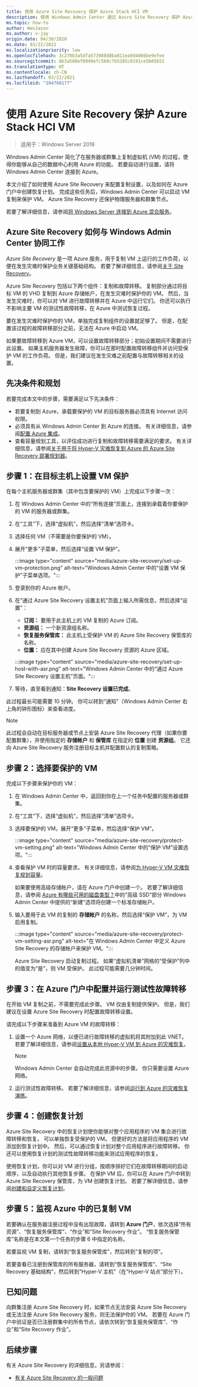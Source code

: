```yaml
---
title: 使用 Azure Site Recovery 保护 Azure Stack HCI VM
description: 使用 Windows Admin Center 通过 Azure Site Recovery 保护 Azure Stack HCI VM。
ms.topic: how-to
author: WenJason
ms.author: v-jay
origin.date: 04/30/2020
ms.date: 03/22/2021
ms.localizationpriority: low
ms.openlocfilehash: 3c278b3a5dfa573988d8ba811ea0d4d66be9efee
ms.sourcegitcommit: 8b3a588ef0949efc5b0cfb5285c8191ce5b05651
ms.translationtype: HT
ms.contentlocale: zh-CN
ms.lasthandoff: 03/22/2021
ms.locfileid: "104768177"
---
```

# <a name="protect-azure-stack-hci-vms-using-azure-site-recovery"></a>使用 Azure Site Recovery 保护 Azure Stack HCI VM

>适用于：Windows Server 2019

Windows Admin Center 简化了在服务器或群集上复制虚拟机 (VM) 的过程，使得你能够从自己的数据中心利用 Azure 的功能。 若要自动进行设置，请将 Windows Admin Center 连接到 Azure。

本文介绍了如何使用 Azure Site Recovery 来配置复制设置，以及如何在 Azure 门户中创建恢复计划。 完成这些任务后，Windows Admin Center 可以启动 VM 复制来保护 VM。 Azure Site Recovery 还保护物理服务器和群集节点。

若要了解详细信息，请参阅[将 Windows Server 连接到 Azure 混合服务](https://docs.microsoft.com/windows-server/manage/windows-admin-center/azure/)。

## <a name="how-azure-site-recovery-works-with-windows-admin-center"></a>Azure Site Recovery 如何与 Windows Admin Center 协同工作
*Azure Site Recovery* 是一项 Azure 服务，用于复制 VM 上运行的工作负荷，以便在发生灾难时保护业务关键基础结构。 若要了解详细信息，请参阅[关于 Site Recovery](/site-recovery/site-recovery-overview)。

Azure Site Recovery 包括以下两个组件：复制和故障转移。 复制部分通过将目标 VM 的 VHD 复制到 Azure 存储帐户，在发生灾难时保护你的 VM。 然后，当发生灾难时，你可以对 VM 进行故障转移并在 Azure 中运行它们。 你还可以执行不影响主要 VM 的测试性故障转移，在 Azure 中测试恢复过程。

要在发生灾难时保护你的 VM，单独完成复制组件的设置就足够了。 但是，在配置该过程的故障转移部分之前，无法在 Azure 中启动 VM。

如果要故障转移到 Azure VM，可以设置故障转移部分；初始设置期间不需要进行此设置。 如果主机服务器发生故障，你可以在那时配置故障转移组件并访问受保护 VM 的工作负荷。 但是，我们建议在发生灾难之前配置与故障转移相关的设置。

## <a name="prerequisites-and-planning"></a>先决条件和规划
若要完成本文中的步骤，需要满足以下先决条件：

- 若要复制到 Azure，承载要保护的 VM 的目标服务器必须具有 Internet 访问权限。
- 必须具有从 Windows Admin Center 到 Azure 的连接。 有关详细信息，请参阅[配置 Azure 集成](https://docs.microsoft.com/windows-server/manage/windows-admin-center/azure/azure-integration)。
- 查看容量规划工具，以评估成功进行复制和故障转移需要满足的要求。 有关详细信息，请参阅[关于用于将 Hyper-V 灾难恢复到 Azure 的 Azure Site Recovery 部署规划器](/site-recovery/hyper-v-site-walkthrough-capacity)。

## <a name="step-1-set-up-vm-protection-on-your-target-host"></a>步骤 1：在目标主机上设置 VM 保护
在每个主机服务器或群集（其中包含要保护的 VM）上完成以下步骤一次：
1. 在 Windows Admin Center 中的“所有连接”页面上，连接到承载着你要保护的 VM 的服务器或群集。
1. 在“工具”下，选择“虚拟机”，然后选择“清单”选项卡。
1. 选择任何 VM（不需要是你要保护的 VM）。
1. 展开“更多”子菜单，然后选择“设置 VM 保护”。

    :::image type="content" source="media/azure-site-recovery/set-up-vm-protection.png" alt-text="Windows Admin Center 中的“设置 VM 保护”子菜单选项。":::

1. 登录到你的 Azure 帐户。
1. 在“通过 Azure Site Recovery 设置主机”页面上输入所需信息，然后选择“设置”：

   - **订阅：** 要用于此主机上的 VM 复制的 Azure 订阅。
   - **资源组：** 一个新资源组名称。
   - **恢复服务保管库：** 此主机上受保护 VM 的 Azure Site Recovery 保管库的名称。
   - **位置：** 应在其中创建 Azure Site Recovery 资源的 Azure 区域。

    :::image type="content" source="media/azure-site-recovery/set-up-host-with-asr.png" alt-text="Windows Admin Center 中的“通过 Azure Site Recovery 设置主机”页面。":::

1. 等待，直至看到通知：**Site Recovery 设置已完成**。

此过程最长可能需要 10 分钟。 你可以转到“通知”（Windows Admin Center 右上角的钟形图标）来查看进度。

>[!NOTE]
> 此过程会自动在目标服务器或节点上安装 Azure Site Recovery 代理（如果你要配置群集），并使用指定的 **存储帐户** 和 **保管库** 在指定的 **位置** 创建 **资源组**。 它还向 Azure Site Recovery 服务注册目标主机并配置默认的复制策略。

## <a name="step-2-select-vms-to-protect"></a>步骤 2：选择要保护的 VM
完成以下步骤来保护你的 VM：
1. 在 Windows Admin Center 中，返回到你在上一个任务中配置的服务器或群集。
1. 在“工具”下，选择“虚拟机”，然后选择“清单”选项卡。
1. 选择要保护的 VM，展开“更多”子菜单，然后选择“保护 VM”。

    :::image type="content" source="media/azure-site-recovery/protect-vm-setting.png" alt-text="Windows Admin Center 中的“保护 VM”设置选项。":::

1. 查看保护 VM 时的容量要求。 有关详细信息，请参阅[为 Hyper-V VM 灾难恢复规划容量](/site-recovery/site-recovery-capacity-planner)。

    如果要使用高级存储帐户，请在 Azure 门户中创建一个。 若要了解详细信息，请参阅 [Azure 有哪些可用的磁盘类型？](/storage/common/storage-premium-storage)中的“高级 SSD”部分 Windows Admin Center 中提供的“新建”选项将创建一个标准存储帐户。

1. 输入要用于此 VM 的复制的 **存储帐户** 的名称，然后选择“保护 VM”，为 VM 启用复制。

    :::image type="content" source="media/azure-site-recovery/protect-vm-setting-asr.png" alt-text="在 Windows Admin Center 中定义 Azure Site Recovery 的存储帐户来保护 VM。":::

    Azure Site Recovery 启动复制过程。 如果“虚拟机清单”网格的“受保护”列中的值变为“是”，则 VM 受保护。   此过程可能需要几分钟时间。

## <a name="step-3-configure-and-run-a-test-failover-in-the-azure-portal"></a>步骤 3：在 Azure 门户中配置并运行测试性故障转移
在开始 VM 复制之前，不需要完成此步骤。 VM 仅由复制提供保护。 但是，我们建议在设置 Azure Site Recovery 时配置故障转移设置。

请完成以下步骤来准备到 Azure VM 的故障转移：
1. 设置一个 Azure 网络，以便已进行故障转移的虚拟机将其附加到此 VNET。 若要了解详细信息，请参阅[设置从本地 Hyper-V VM 到 Azure 的灾难恢复](/site-recovery/hyper-v-site-walkthrough-prepare-azure)。

    >[!NOTE]
    > Windows Admin Center 会自动完成此资源中的步骤。 你只需要设置 Azure 网络。

1. 运行测试性故障转移。 若要了解详细信息，请参阅[运行到 Azure 的灾难恢复演练](/site-recovery/hyper-v-site-walkthrough-test-failover)。

## <a name="step-4-create-recovery-plans"></a>步骤 4：创建恢复计划
Azure Site Recovery 中的恢复计划使你能够对整个应用程序的 VM 集合进行故障转移和恢复。 可以单独恢复受保护的 VM。 但更好的方法是将应用程序的 VM 添加到恢复计划中。 然后，可以通过恢复计划对整个应用程序进行故障转移。 你还可以使用恢复计划的测试性故障转移功能来测试应用程序的恢复。

使用恢复计划，你可以对 VM 进行分组，按顺序排好它们在故障转移期间的启动顺序，以及自动执行其他恢复步骤。 在保护 VM 后，你可以在 Azure 门户中转到 Azure Site Recovery 保管库，为 VM 创建恢复计划。 若要了解详细信息，请参阅[创建和自定义恢复计划](/site-recovery/site-recovery-create-recovery-plans)。

## <a name="step-5-monitor-replicated-vms-in-azure"></a>步骤 5：监视 Azure 中的已复制 VM
若要确认在服务器注册过程中没有出现故障，请转到 **Azure 门户**，依次选择“所有资源”、“恢复服务保管库”、“作业”和“Site Recovery 作业”。 “恢复服务保管库”名称是在本文第一个任务的步骤 6 中指定的名称。

若要监视 VM 复制，请转到“恢复服务保管库”，然后转到“复制的项”。

若要查看已注册到保管库的所有服务器，请转到“恢复服务保管库”、“Site Recovery 基础结构”，然后转到“Hyper-V 主机”（在“Hyper-V 站点”部分下）。

## <a name="known-issue"></a>已知问题 ##
向群集注册 Azure Site Recovery 时，如果节点无法安装 Azure Site Recovery 或无法注册 Azure Site Recovery 服务，则无法保护你的 VM。 若要在 Azure 门户中验证是否已注册群集中的所有节点，请依次转到“恢复服务保管库”、“作业”和“Site Recovery 作业”。

## <a name="next-steps"></a>后续步骤
有关 Azure Site Recovery 的详细信息，另请参阅：

- [有关 Azure Site Recovery 的一般问题](/site-recovery/site-recovery-faq)
